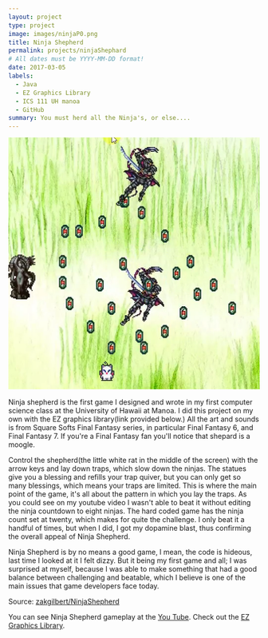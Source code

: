 ```yaml
---
layout: project
type: project
image: images/ninjaP0.png
title: Ninja Shepherd
permalink: projects/ninjaShephard
# All dates must be YYYY-MM-DD format!
date: 2017-03-05
labels:
  - Java
  - EZ Graphics Library 
  - ICS 111 UH manoa
  - GitHub
summary: You must herd all the Ninja's, or else....
---
```


<img class="ui medium right floated rounded image" src="../images/ninjaP2.png">

Ninja shepherd is the first game I designed and wrote in my first computer science class at the University of Hawaii at Manoa. I did this project on my own with the EZ graphics library(link provided below.) All the art and sounds is from Square Softs Final Fantasy series, in particular Final Fantasy 6, and Final Fantasy 7. If you're a Final Fantasy fan you'll notice that shepard is a moogle.

Control the shepherd(the little white rat in the middle of the screen) with the arrow keys and lay down traps, which slow down the ninjas. The statues give you a blessing and refills your trap quiver, but you can only get so many blessings, which means your traps are limited. This is where the main point of the game, it's all about the pattern in which you lay the traps. As you could see on my youtube video I wasn't able to beat it without editing the ninja countdown to eight ninjas. The hard coded game has the ninja count set at twenty, which makes for quite the challenge. I only beat it a handful of times, but when I did, I got my dopamine blast, thus confirming the overall appeal of Ninja Shepherd.

Ninja Shepherd is by no means a good game, I mean, the code is hideous, last time I looked at it I felt dizzy. But it being my first game and all; I was surprised at myself, because I was able to make something that had a good balance between challenging and beatable, which I believe is one of the main issues that game developers face today.

 
Source: <a href="https://github.com/zakgilbert/NinjaShepherd"><i class="large github icon"></i>zakgilbert/NinjaShepherd</a>

You can see Ninja Shepherd gameplay at the [You Tube](https://www.youtube.com/watch?v=U4HBGTayWi0).
Check out the [EZ Graphics Library](http://www2.hawaii.edu/~dylank/ics111/).
